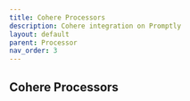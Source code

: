 ```yaml
---
title: Cohere Processors
description: Cohere integration on Promptly
layout: default
parent: Processor
nav_order: 3
---
```


## Cohere Processors